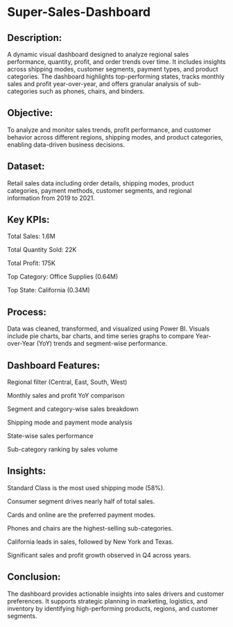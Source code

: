 # Super-Sales-Dashboard

## Description:

A dynamic visual dashboard designed to analyze regional sales performance, quantity, profit, and order trends over time. It includes insights across shipping modes, customer segments, payment types, and product categories. The dashboard highlights top-performing states, tracks monthly sales and profit year-over-year, and offers granular analysis of sub-categories such as phones, chairs, and binders.

## Objective:

To analyze and monitor sales trends, profit performance, and customer behavior across different regions, shipping modes, and product categories, enabling data-driven business decisions.

## Dataset:
Retail sales data including order details, shipping modes, product categories, payment methods, customer segments, and regional information from 2019 to 2021.

## Key KPIs:
Total Sales: 1.6M

Total Quantity Sold: 22K

Total Profit: 175K

Top Category: Office Supplies (0.64M)

Top State: California (0.34M)

## Process:
Data was cleaned, transformed, and visualized using Power BI. Visuals include pie charts, bar charts, and time series graphs to compare Year-over-Year (YoY) trends and segment-wise performance.

## Dashboard Features:
Regional filter (Central, East, South, West)

Monthly sales and profit YoY comparison

Segment and category-wise sales breakdown

Shipping mode and payment mode analysis

State-wise sales performance

Sub-category ranking by sales volume

## Insights:
Standard Class is the most used shipping mode (58%).

Consumer segment drives nearly half of total sales.

Cards and online are the preferred payment modes.

Phones and chairs are the highest-selling sub-categories.

California leads in sales, followed by New York and Texas.

Significant sales and profit growth observed in Q4 across years.

## Conclusion:
The dashboard provides actionable insights into sales drivers and customer preferences. It supports strategic planning in marketing, logistics, and inventory by identifying high-performing products, regions, and customer segments.

